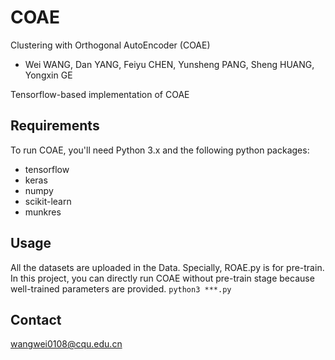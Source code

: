 # COAE
Clustering with Orthogonal AutoEncoder (COAE)
  * Wei WANG, Dan YANG, Feiyu CHEN, Yunsheng PANG, Sheng HUANG, Yongxin GE

Tensorflow-based implementation of COAE

Requirements
-
To run COAE, you'll need Python 3.x and the following python packages:
 * tensorflow
 * keras
 * numpy
 * scikit-learn
 * munkres

Usage
-
All the datasets are uploaded in the Data. Specially, ROAE.py is for pre-train. In this project, you can directly run COAE without pre-train stage because well-trained parameters are provided.
```python3 ***.py```

Contact
-
wangwei0108@cqu.edu.cn
